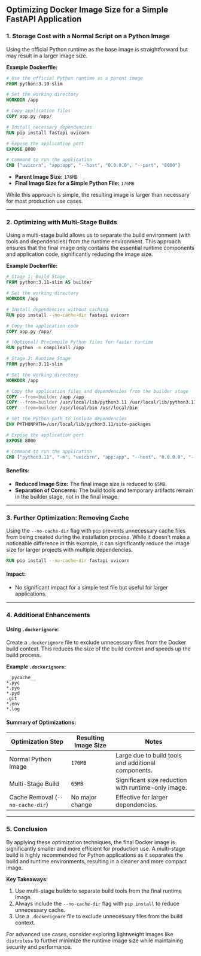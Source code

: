 ## **Optimizing Docker Image Size for a Simple FastAPI Application**

### **1. Storage Cost with a Normal Script on a Python Image**

Using the official Python runtime as the base image is straightforward but may result in a larger image size.

**Example Dockerfile:**
```dockerfile
# Use the official Python runtime as a parent image
FROM python:3.10-slim

# Set the working directory
WORKDIR /app

# Copy application files
COPY app.py /app/

# Install necessary dependencies
RUN pip install fastapi uvicorn

# Expose the application port
EXPOSE 8000

# Command to run the application
CMD ["uvicorn", "app:app", "--host", "0.0.0.0", "--port", "8000"]
```

- **Parent Image Size:** `176MB`
- **Final Image Size for a Simple Python File:** `176MB`

While this approach is simple, the resulting image is larger than necessary for most production use cases.

---

### **2. Optimizing with Multi-Stage Builds**

Using a multi-stage build allows us to separate the build environment (with tools and dependencies) from the runtime environment. This approach ensures that the final image only contains the essential runtime components and application code, significantly reducing the image size.

**Example Dockerfile:**
```dockerfile
# Stage 1: Build Stage
FROM python:3.11-slim AS builder

# Set the working directory
WORKDIR /app

# Install dependencies without caching
RUN pip install --no-cache-dir fastapi uvicorn

# Copy the application code
COPY app.py /app/

# (Optional) Precompile Python files for faster runtime
RUN python -m compileall /app

# Stage 2: Runtime Stage
FROM python:3.11-slim

# Set the working directory
WORKDIR /app

# Copy the application files and dependencies from the builder stage
COPY --from=builder /app /app
COPY --from=builder /usr/local/lib/python3.11 /usr/local/lib/python3.11
COPY --from=builder /usr/local/bin /usr/local/bin

# Set the Python path to include dependencies
ENV PYTHONPATH=/usr/local/lib/python3.11/site-packages

# Expose the application port
EXPOSE 8000

# Command to run the application
CMD ["python3.11", "-m", "uvicorn", "app:app", "--host", "0.0.0.0", "--port", "8000"]
```

#### **Benefits:**
- **Reduced Image Size:** The final image size is reduced to `65MB`.
- **Separation of Concerns:** The build tools and temporary artifacts remain in the builder stage, not in the final image.

---

### **3. Further Optimization: Removing Cache**

Using the `--no-cache-dir` flag with `pip` prevents unnecessary cache files from being created during the installation process. While it doesn't make a noticeable difference in this example, it can significantly reduce the image size for larger projects with multiple dependencies.

```dockerfile
RUN pip install --no-cache-dir fastapi uvicorn
```

#### **Impact:** 
- No significant impact for a simple test file but useful for larger applications.

---

### **4. Additional Enhancements**

#### **Using `.dockerignore`:**
Create a `.dockerignore` file to exclude unnecessary files from the Docker build context. This reduces the size of the build context and speeds up the build process.

**Example `.dockerignore`:**
```
__pycache__
*.pyc
*.pyo
*.pyd
.git
*.env
*.log
```

#### **Summary of Optimizations:**
| Optimization Step              | Resulting Image Size | Notes                                                 |
|--------------------------------|----------------------|-------------------------------------------------------|
| Normal Python Image            | `176MB`             | Large due to build tools and additional components.   |
| Multi-Stage Build              | `65MB`              | Significant size reduction with runtime-only image.   |
| Cache Removal (`--no-cache-dir`) | No major change     | Effective for larger dependencies.                   |

---

### **5. Conclusion**

By applying these optimization techniques, the final Docker image is significantly smaller and more efficient for production use. A multi-stage build is highly recommended for Python applications as it separates the build and runtime environments, resulting in a cleaner and more compact image.

**Key Takeaways:**
1. Use multi-stage builds to separate build tools from the final runtime image.
2. Always include the `--no-cache-dir` flag with `pip install` to reduce unnecessary cache.
3. Use a `.dockerignore` file to exclude unnecessary files from the build context.

For advanced use cases, consider exploring lightweight images like `distroless` to further minimize the runtime image size while maintaining security and performance.